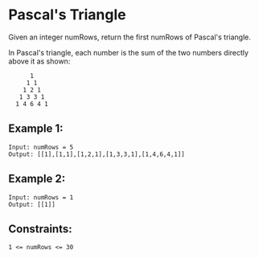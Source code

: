 # Pascal's Triangle

Given an integer numRows, return the first numRows of Pascal's triangle.

In Pascal's triangle, each number is the sum of the two numbers directly above it as shown:

```
      1
     1 1
    1 2 1
   1 3 3 1
  1 4 6 4 1
```

## Example 1:

```
Input: numRows = 5
Output: [[1],[1,1],[1,2,1],[1,3,3,1],[1,4,6,4,1]]
```

## Example 2:

```
Input: numRows = 1
Output: [[1]]
```

## Constraints:

```
1 <= numRows <= 30
```